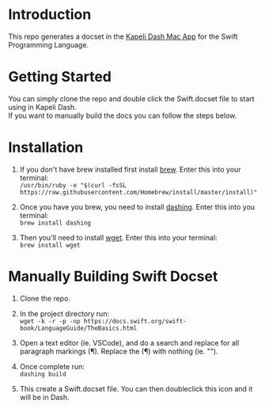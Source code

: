 # Introduction

This repo generates a docset in the [Kapeli Dash Mac App](https://kapeli.com/dash) for the Swift Programming Language.

# Getting Started

You can simply clone the repo and double click the Swift.docset file to start using in Kapeli Dash.  
If you want to manually build the docs you can follow the steps below.

# Installation

1. If you don't have brew installed first install [brew](https://brew.sh/). Enter this into your terminal:  
`/usr/bin/ruby -e "$(curl -fsSL https://raw.githubusercontent.com/Homebrew/install/master/install)"`

2. Once you have you brew, you need to install [dashing](https://github.com/technosophos/dashing#readme). Enter this into you terminal:  
`brew install dashing`

3. Then you'll need to install [wget](https://pypi.org/project/wget/#description). Enter this into your terminal:  
`brew install wget`

# Manually Building Swift Docset

1. Clone the repo.

2. In the project directory run:  
`wget -k -r -p -np https://docs.swift.org/swift-book/LanguageGuide/TheBasics.html`

3. Open a text editor (ie. VSCode), and do a search and replace for all paragraph markings (¶). Replace the (¶) with nothing (ie. "").

4. Once complete run:  
`dashing build`

5. This create a Swift.docset file. You can then doubleclick this icon and it will be in Dash.